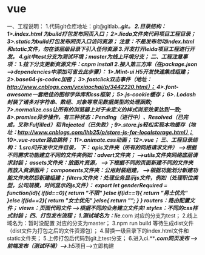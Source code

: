 # vue
一、工程说明：        1.代码git仓库地址：git@gitlab.*****.git。        2.目录结构：                       1>.index.html 为build打包发布网页入口；                       2>.lieda文件夹代码项目工程目录；                       3>.static为build打包发布网页入口访问资源；        注意：不是发布勿动index.html和static文件，勿在该层级目录下引入任何资源         3.开发打开leida项目工程进行开发。         4.git中test分支为测试环境；master为线上环境分支；  二、工程注意事项：         1.拉下分支更新资源文件：cnpm install         2.接入第三方库（在package.json—>dependencies中添加可省去此步骤）：                            1>.Mint-ui H5开发快速集成组建；                            2>.base64-js-codec加密；                            3>.fastclick双击事件（地址：http://www.cnblogs.com/yexiaochai/p/3442220.html）；                            4>.font-awesome一套绝佳的图标字体库和css框架；                            5>.js-cookie缓存；                            6>. Lodash封装了诸多对字符串、数组、对象等常见数据类型的处理函数;                                7>.normalize.css让所有的浏览器上对于未定义的样式浏览效果达到一致;                            8>.promise异步操作，有三种状态：Pending（进行中）、Resolved（已完成，又称 Fulfilled）和 Rejected（已失败）;                            9>.store.js轻松实现本地缓存（地址：http://www.cnblogs.com/lhb25/p/store-js-for-localstorage.html）；                            10>.vue-router路由跳转；                            11>.animate.css动画；                            12>.vue；  三、工程目录结构：        1.src问开发中文件目录，             下：  apis文件夹（所有的网络请求文件）        —>根据不同需求功能建立不同的文件夹例如：advert文件夹；        —>utils文件夹网络底层请求封装；  assets文件夹：放图片资源，    —>下根据不同的页面新建不同的文件夹再放入资源图片；   components文件夹：公用封装组建，  —>根据功能划分新建功能文件夹然后新建组建；   filters文件夹：处理业务显示js文件，例如（处理职位类型，公司规模，时间显示的js文件）：  export let genderRequired = function(id){    if(id==0){      return "不限"    }else if(id==1){      return "男士优先"    }else if(id==2){      return "女士优先"    }else{      return "";    }  }   routers：路由配置文件；  views：页面代码文件  —>根据不同的业务建立文件夹!  styles：不同的css样式封装；   四、打包发布流程；          1.测试域名为：lie*****.com 对应的分支为test；          2.线上域名为：暂时没配置  对应的分支为master；          3.npm run build 等待生成dist文件（dist文件为打包之后的文件资源包）；             4.替换一级目录下的index.html文件和static文件夹；          5.上传打包后代码到git上test分支；          6.进入ci.*****.com网页发布 —>前端发布（测试环境）—>***.h5项目—>立即构建
